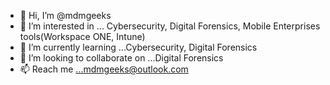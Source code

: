 - 👋 Hi, I’m @mdmgeeks
- 👀 I’m interested in ... Cybersecurity, Digital Forensics, Mobile Enterprises tools(Workspace ONE, Intune)
- 🌱 I’m currently learning ...Cybersecurity, Digital Forensics
- 💞️ I’m looking to collaborate on ...Digital Forensics
- 📫 Reach me ...mdmgeeks@outlook.com

<!---
mdmgeeks/mdmgeeks is a ✨ special ✨ repository because its `README.md` (this file) appears on your GitHub profile.
You can click the Preview link to take a look at your changes.
--->
